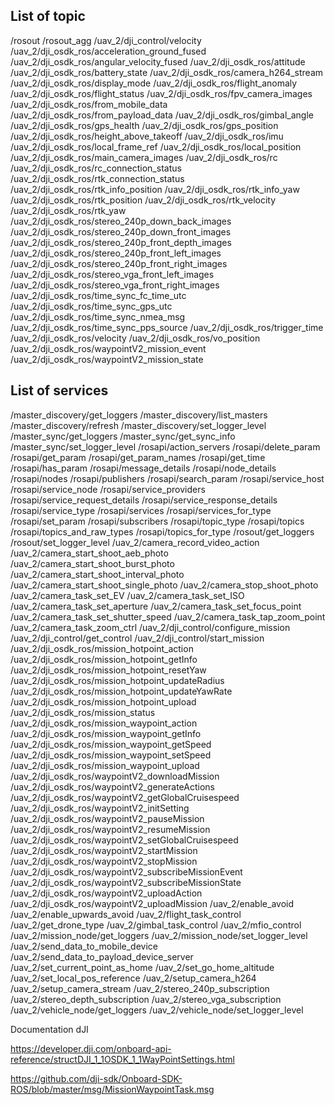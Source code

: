 

List of topic 
-------------------------------------------------------------------------------
/rosout
/rosout_agg
/uav_2/dji_control/velocity
/uav_2/dji_osdk_ros/acceleration_ground_fused
/uav_2/dji_osdk_ros/angular_velocity_fused
/uav_2/dji_osdk_ros/attitude
/uav_2/dji_osdk_ros/battery_state
/uav_2/dji_osdk_ros/camera_h264_stream
/uav_2/dji_osdk_ros/display_mode
/uav_2/dji_osdk_ros/flight_anomaly
/uav_2/dji_osdk_ros/flight_status
/uav_2/dji_osdk_ros/fpv_camera_images
/uav_2/dji_osdk_ros/from_mobile_data
/uav_2/dji_osdk_ros/from_payload_data
/uav_2/dji_osdk_ros/gimbal_angle
/uav_2/dji_osdk_ros/gps_health
/uav_2/dji_osdk_ros/gps_position
/uav_2/dji_osdk_ros/height_above_takeoff
/uav_2/dji_osdk_ros/imu
/uav_2/dji_osdk_ros/local_frame_ref
/uav_2/dji_osdk_ros/local_position
/uav_2/dji_osdk_ros/main_camera_images
/uav_2/dji_osdk_ros/rc
/uav_2/dji_osdk_ros/rc_connection_status
/uav_2/dji_osdk_ros/rtk_connection_status
/uav_2/dji_osdk_ros/rtk_info_position
/uav_2/dji_osdk_ros/rtk_info_yaw
/uav_2/dji_osdk_ros/rtk_position
/uav_2/dji_osdk_ros/rtk_velocity
/uav_2/dji_osdk_ros/rtk_yaw
/uav_2/dji_osdk_ros/stereo_240p_down_back_images
/uav_2/dji_osdk_ros/stereo_240p_down_front_images
/uav_2/dji_osdk_ros/stereo_240p_front_depth_images
/uav_2/dji_osdk_ros/stereo_240p_front_left_images
/uav_2/dji_osdk_ros/stereo_240p_front_right_images
/uav_2/dji_osdk_ros/stereo_vga_front_left_images
/uav_2/dji_osdk_ros/stereo_vga_front_right_images
/uav_2/dji_osdk_ros/time_sync_fc_time_utc
/uav_2/dji_osdk_ros/time_sync_gps_utc
/uav_2/dji_osdk_ros/time_sync_nmea_msg
/uav_2/dji_osdk_ros/time_sync_pps_source
/uav_2/dji_osdk_ros/trigger_time
/uav_2/dji_osdk_ros/velocity
/uav_2/dji_osdk_ros/vo_position
/uav_2/dji_osdk_ros/waypointV2_mission_event
/uav_2/dji_osdk_ros/waypointV2_mission_state





List of services
------------------------------------------------------------------------------------------------

/master_discovery/get_loggers
/master_discovery/list_masters
/master_discovery/refresh
/master_discovery/set_logger_level
/master_sync/get_loggers
/master_sync/get_sync_info
/master_sync/set_logger_level
/rosapi/action_servers
/rosapi/delete_param
/rosapi/get_param
/rosapi/get_param_names
/rosapi/get_time
/rosapi/has_param
/rosapi/message_details
/rosapi/node_details
/rosapi/nodes
/rosapi/publishers
/rosapi/search_param
/rosapi/service_host
/rosapi/service_node
/rosapi/service_providers
/rosapi/service_request_details
/rosapi/service_response_details
/rosapi/service_type
/rosapi/services
/rosapi/services_for_type
/rosapi/set_param
/rosapi/subscribers
/rosapi/topic_type
/rosapi/topics
/rosapi/topics_and_raw_types
/rosapi/topics_for_type
/rosout/get_loggers
/rosout/set_logger_level
/uav_2/camera_record_video_action
/uav_2/camera_start_shoot_aeb_photo
/uav_2/camera_start_shoot_burst_photo
/uav_2/camera_start_shoot_interval_photo
/uav_2/camera_start_shoot_single_photo
/uav_2/camera_stop_shoot_photo
/uav_2/camera_task_set_EV
/uav_2/camera_task_set_ISO
/uav_2/camera_task_set_aperture
/uav_2/camera_task_set_focus_point
/uav_2/camera_task_set_shutter_speed
/uav_2/camera_task_tap_zoom_point
/uav_2/camera_task_zoom_ctrl
/uav_2/dji_control/configure_mission
/uav_2/dji_control/get_control
/uav_2/dji_control/start_mission
/uav_2/dji_osdk_ros/mission_hotpoint_action
/uav_2/dji_osdk_ros/mission_hotpoint_getInfo
/uav_2/dji_osdk_ros/mission_hotpoint_resetYaw
/uav_2/dji_osdk_ros/mission_hotpoint_updateRadius
/uav_2/dji_osdk_ros/mission_hotpoint_updateYawRate
/uav_2/dji_osdk_ros/mission_hotpoint_upload
/uav_2/dji_osdk_ros/mission_status
/uav_2/dji_osdk_ros/mission_waypoint_action
/uav_2/dji_osdk_ros/mission_waypoint_getInfo
/uav_2/dji_osdk_ros/mission_waypoint_getSpeed
/uav_2/dji_osdk_ros/mission_waypoint_setSpeed
/uav_2/dji_osdk_ros/mission_waypoint_upload
/uav_2/dji_osdk_ros/waypointV2_downloadMission
/uav_2/dji_osdk_ros/waypointV2_generateActions
/uav_2/dji_osdk_ros/waypointV2_getGlobalCruisespeed
/uav_2/dji_osdk_ros/waypointV2_initSetting
/uav_2/dji_osdk_ros/waypointV2_pauseMission
/uav_2/dji_osdk_ros/waypointV2_resumeMission
/uav_2/dji_osdk_ros/waypointV2_setGlobalCruisespeed
/uav_2/dji_osdk_ros/waypointV2_startMission
/uav_2/dji_osdk_ros/waypointV2_stopMission
/uav_2/dji_osdk_ros/waypointV2_subscribeMissionEvent
/uav_2/dji_osdk_ros/waypointV2_subscribeMissionState
/uav_2/dji_osdk_ros/waypointV2_uploadAction
/uav_2/dji_osdk_ros/waypointV2_uploadMission
/uav_2/enable_avoid
/uav_2/enable_upwards_avoid
/uav_2/flight_task_control
/uav_2/get_drone_type
/uav_2/gimbal_task_control
/uav_2/mfio_control
/uav_2/mission_node/get_loggers
/uav_2/mission_node/set_logger_level
/uav_2/send_data_to_mobile_device
/uav_2/send_data_to_payload_device_server
/uav_2/set_current_point_as_home
/uav_2/set_go_home_altitude
/uav_2/set_local_pos_reference
/uav_2/setup_camera_h264
/uav_2/setup_camera_stream
/uav_2/stereo_240p_subscription
/uav_2/stereo_depth_subscription
/uav_2/stereo_vga_subscription
/uav_2/vehicle_node/get_loggers
/uav_2/vehicle_node/set_logger_level


Documentation dJI

https://developer.dji.com/onboard-api-reference/structDJI_1_1OSDK_1_1WayPointSettings.html

https://github.com/dji-sdk/Onboard-SDK-ROS/blob/master/msg/MissionWaypointTask.msg